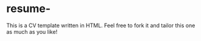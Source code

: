 # resume-
This is a CV template written in HTML. Feel free to fork it and tailor this one as much as you like!
